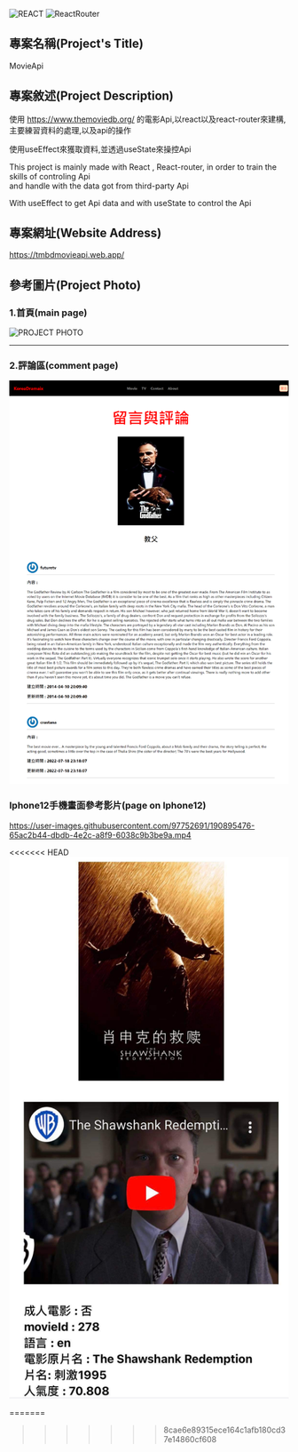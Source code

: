 ![REACT](https://img.shields.io/badge/-React%5E18.0.0-blue)
![ReactRouter](https://img.shields.io/badge/-React--router%5E6.3.0-ff69b4)


## 專案名稱(Project's Title)

MovieApi

## 專案敘述(Project Description)

使用 https://www.themoviedb.org/ 的電影Api,以react以及react-router來建構,主要練習資料的處理,以及api的操作<br/>

使用useEffect來獲取資料,並透過useState來操控Api</br>

This project is mainly made with React , React-router, in order to train the skills of controling Api<br/>  and handle with the data got from third-party Api <br/>

With useEffect to get Api data and with useState to control the Api 

## 專案網址(Website Address)

https://tmbdmovieapi.web.app/

## 參考圖片(Project Photo)


### 1.首頁(main page)

![PROJECT PHOTO](https://github.com/Razieldu/MovieApi/raw/main/projectPhoto/main.png)

---

### 2.評論區(comment page)

![PROJECT PHOTO](https://github.com/Razieldu/MovieApi/raw/main/projectPhoto/comment.png)


### Iphone12手機畫面參考影片(page on Iphone12)

https://user-images.githubusercontent.com/97752691/190895476-65ac2b44-dbdb-4e2c-a8f9-6038c9b3be9a.mp4

<<<<<<< HEAD
![PROJECT PHOTO](https://github.com/Razieldu/MovieApi/raw/main/projectPhoto/mainPhone2.png)

=======
>>>>>>> 8cae6e89315ece164c1afb180cd37e14860cf608
